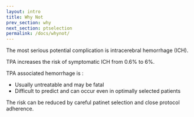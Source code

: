 ```yaml
---
layout: intro
title: Why Not
prev_section: why
next_section: ptselection
permalink: /docs/whynot/
---
```


The most serious potential complication is intracerebral hemorrhage (ICH). 

TPA increases the risk of symptomatic ICH from 0.6% to 6%. 

TPA associated hemorrhage is :

* Usually untreatable and may be fatal
* Difficult to predict and can occur even in optimally selected patients

The risk can be reduced by careful patinet selection and close protocol adherence. 

